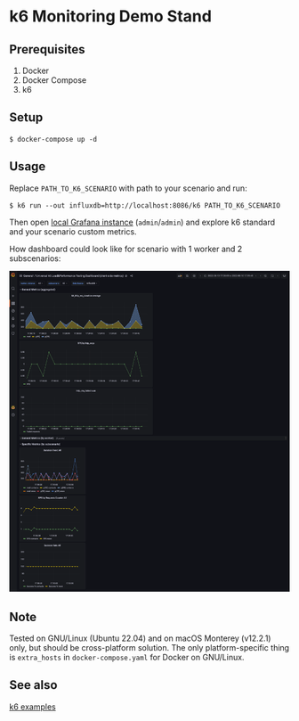 # k6 Monitoring Demo Stand

## Prerequisites

1. Docker
2. Docker Compose
3. k6

## Setup

```
$ docker-compose up -d
```

## Usage

Replace `PATH_TO_K6_SCENARIO` with path to your scenario and run:

```
$ k6 run --out influxdb=http://localhost:8086/k6 PATH_TO_K6_SCENARIO
```

Then open [local Grafana instance](http://localhost:3000) (`admin`/`admin`) and explore k6 standard and your scenario
custom metrics.

How dashboard could look like for scenario with 1 worker and 2 subscenarios:

![Dashboard](screenshot.png "Dashboard")

## Note

Tested on GNU/Linux (Ubuntu 22.04) and on macOS Monterey (v12.2.1) only, but should be cross-platform solution. The
only platform-specific thing is `extra_hosts` in `docker-compose.yaml` for Docker on GNU/Linux.

## See also

[k6 examples](https://github.com/Gim6626/k6-examples)
